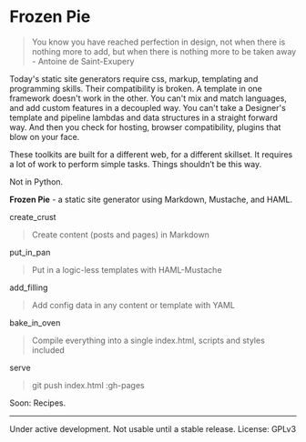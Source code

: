 # Frozen Pie
        
> You know you have reached perfection in design, not when there is nothing more to add, but when 
there is nothing more to be taken away - Antoine de Saint-Exupery


Today's static site generators require css, markup, templating and programming skills. Their compatibility is broken. A template in one framework doesn't work in the other. You can't mix and match languages, and add custom features in a decoupled way. You can't take a Designer's template and pipeline lambdas and data structures in a straight forward way.  And then you check for hosting, browser compatibility, plugins that blow on your face. 
 
These toolkits are built for a different web, for a different skillset. It requires a lot of work to perform simple tasks. Things shouldn’t be this way.

Not in Python.
    
**Frozen Pie** - a static site generator using Markdown, Mustache, and HAML.
   
create_crust
> Create content (posts and pages) in Markdown
    
put_in_pan
> Put in a logic-less templates with HAML-Mustache
    
add_filling
> Add config data in any content or template with YAML 
    
bake_in_oven
> Compile everything into a single index.html, scripts and styles included
    
serve
> git push index.html :gh-pages
    
Soon: Recipes.
 
---
Under active development. Not usable until a stable release. License: GPLv3
    
